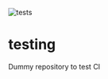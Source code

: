 ![tests](https://github.com/erothe/testing/actions/workflows/python-package.yml/badge.svg)

# testing
Dummy repository to test CI
